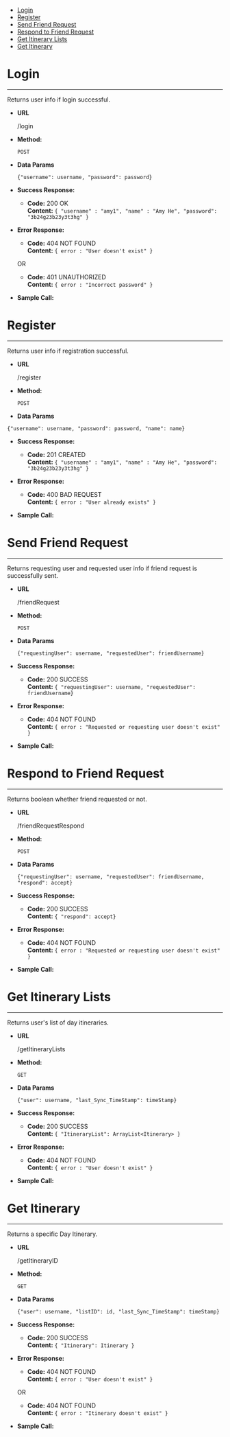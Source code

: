 <!-- TOC START min:1 max:3 link:true update:true -->
- [Login](#login)
- [Register](#register)
- [Send Friend Request](#send-friend-request)
- [Respond to Friend Request](#respond-to-friend-request)
- [Get Itinerary Lists](#get-itinerary-lists)
- [Get Itinerary](#get-itinerary)

<!-- TOC END -->



# Login
----
  Returns user info if login successful.

* **URL**

  /login

* **Method:**

  `POST`

* **Data Params**

  `{"username": username,
    "password": password}`

* **Success Response:**

  * **Code:** 200 OK <br />
    **Content:** `{ "username" : "amy1", "name" : "Amy He", "password": "3b24g23b23y3t3hg" }`

* **Error Response:**

  * **Code:** 404 NOT FOUND <br />
    **Content:** `{ error : "User doesn't exist" }`

  OR

  * **Code:** 401 UNAUTHORIZED <br />
    **Content:** `{ error : "Incorrect password" }`

* **Sample Call:**

# Register
----
  Returns user info if registration successful.

* **URL**

  /register

* **Method:**

  `POST`

* **Data Params**

`{"username": username,
              "password": password,
              "name": name}`

* **Success Response:**

  * **Code:** 201 CREATED <br />
    **Content:** `{ "username" : "amy1", "name" : "Amy He", "password": "3b24g23b23y3t3hg" }`

* **Error Response:**

  * **Code:** 400 BAD REQUEST <br />
    **Content:** `{ error : "User already exists" }`

* **Sample Call:**

# Send Friend Request
----
  Returns requesting user and requested user info if friend request is successfully sent.

* **URL**

  /friendRequest

* **Method:**

  `POST`

* **Data Params**

  `{"requestingUser": username,
    "requestedUser": friendUsername}`

* **Success Response:**

  * **Code:** 200 SUCCESS <br />
    **Content:** `{ "requestingUser": username, "requestedUser": friendUsername}`

* **Error Response:**

  * **Code:** 404 NOT FOUND <br />
    **Content:** `{ error : "Requested or requesting user doesn't exist" }`

* **Sample Call:**

# Respond to Friend Request
----
  Returns boolean whether friend requested or not.

* **URL**

  /friendRequestRespond

* **Method:**

  `POST`

* **Data Params**

  `{"requestingUser": username,
    "requestedUser": friendUsername, "respond": accept}`

* **Success Response:**

  * **Code:** 200 SUCCESS <br />
    **Content:** `{ "respond": accept}`

* **Error Response:**

  * **Code:** 404 NOT FOUND <br />
    **Content:** `{ error : "Requested or requesting user doesn't exist" }`

* **Sample Call:**


# Get Itinerary Lists
----
  Returns user's list of day itineraries.

* **URL**

  /getItineraryLists

* **Method:**

  `GET`

* **Data Params**

  `{"user": username,
    "last_Sync_TimeStamp": timeStamp}`

* **Success Response:**

  * **Code:** 200 SUCCESS <br />
    **Content:** `{ "ItineraryList": ArrayList<Itinerary> }`

* **Error Response:**

   * **Code:** 404 NOT FOUND <br />
    **Content:** `{ error : "User doesn't exist" }`

* **Sample Call:**

# Get Itinerary
----
  Returns a specific Day Itinerary.

* **URL**

  /getItineraryID

* **Method:**

  `GET`

* **Data Params**

  `{"user": username,
    "listID": id,
    "last_Sync_TimeStamp": timeStamp}`

* **Success Response:**

  * **Code:** 200 SUCCESS <br />
    **Content:** `{ "Itinerary": Itinerary }`

* **Error Response:**

   * **Code:** 404 NOT FOUND <br />
    **Content:** `{ error : "User doesn't exist" }`

   OR

   * **Code:** 404 NOT FOUND <br />
    **Content:** `{ error : "Itinerary doesn't exist" }`

* **Sample Call:**
